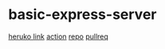 # basic-express-server


[heruko link](https://moh-api-server.herokuapp.com/)
[action](https://github.com/abu-al3ees/api-server/actions)
[repo](https://github.com/abu-al3ees/api-server)
[pullreq](https://github.com/abu-al3ees/api-server/pull/2)
